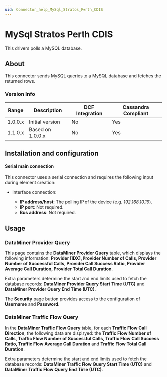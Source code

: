 ```yaml
---
uid: Connector_help_MySql_Stratos_Perth_CDIS
---
```


# MySql Stratos Perth CDIS

This drivers polls a MySQL database.

## About

This connector sends MySQL queries to a MySQL database and fetches the returned rows.

### Version Info

| **Range** | **Description**  | **DCF Integration** | **Cassandra Compliant** |
|------------------|------------------|---------------------|-------------------------|
| 1.0.0.x          | Initial version  | No                  | Yes                     |
| 1.1.0.x          | Based on 1.0.0.x | No                  | Yes                     |

## Installation and configuration

#### Serial main connection

This connector uses a serial connection and requires the following input during element creation:

- Interface connection:

  - **IP address/host**: The polling IP of the device (e.g. *192.168.10.19*).
  - **IP port**: Not required.
  - **Bus address**: Not required.

## Usage

### DataMiner Provider Query

This page contains the **DataMiner Provider Query** table, which displays the following information: **Provider \[IDX\], Provider Number of Calls, Provider Number of Successful Calls, Provider Call Success Ratio, Provider Average Call Duration, Provider Total Call Duration**.

Extra parameters determine the start and end limits used to fetch the database records: **DataMiner Provider Query Start Time (UTC)** and **DataMiner Provider Query End Time (UTC)**.

The **Security** page button provides access to the configuration of **Username** and **Password**.

### DataMiner Traffic Flow Query

In the **DataMiner Traffic Flow Query** table, for each **Traffic Flow Call Direction**, the following data are displayed: the **Traffic Flow Number of Calls, Traffic Flow Number of Successful Calls, Traffic Flow Call Success Ratio, Traffic Flow Average Call Duration** and **Traffic Flow Total Call Duration**.

Extra parameters determine the start and end limits used to fetch the database records: **DataMiner Traffic Flow Query Start Time (UTC)** and **DataMiner Traffic Flow Query End Time (UTC)**.
